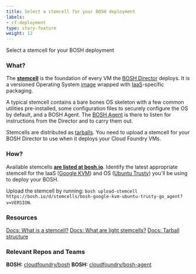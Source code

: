 ```yaml
---
title: Select a stemcell for your BOSH deployment
labels:
- cf-deployment
type: story-feature
weight: 12
---
```


Select a stemcell for your BOSH deployment
### What?
The **[stemcell](http://bosh.cloudfoundry.org/docs/stemcell.html)** is the foundation of every VM the [BOSH Director](https://bosh.io/docs/bosh-components.html#director) deploys. It is a versioned Operating System [image](https://docs.docker.com/engine/userguide/storagedriver/imagesandcontainers/#images-and-layers) wrapped with [IaaS](https://en.wikipedia.org/wiki/Cloud_computing#Infrastructure_as_a_service_.28IaaS.29)-specific packaging.

A typical stemcell contains a bare bones OS skeleton with a few common utilities pre-installed, some configuration files to securely configure the OS by default, and a BOSH Agent. The [BOSH Agent](https://bosh.io/docs/bosh-components.html#agent) is there to listen for instructions from the Director and to carry them out.

Stemcells are distributed as [tarballs](https://bosh.io/docs/build-stemcell.html#tarball-structure). You need to upload a stemcell for your BOSH Director to use when it deploys your Cloud Foundry VMs.

### How?
Available stemcells **[are listed at bosh.io](http://bosh.io/)**. Identify the latest appropriate stemcell for the IaaS  ([Google KVM](https://en.wikipedia.org/wiki/Google_Compute_Engine#Machine_Types)) and OS ([Ubuntu Trusty](https://en.wikipedia.org/wiki/Ubuntu_version_history#Ubuntu_14.04_LTS_.28Trusty_Tahr.29)) you'll be using to deploy your BOSH.

Upload the stemcell by running:
`bosh upload-stemcell https://bosh.io/d/stemcells/bosh-google-kvm-ubuntu-trusty-go_agent?v=VERSION`.

### Resources
[Docs: What is a stemcell?](http://bosh.cloudfoundry.org/docs/stemcell.html)
[Docs: What are light stemcells?](https://bosh.io/docs/build-stemcell.html#light-stemcells)
[Docs: Tarball structure](https://bosh.io/docs/build-stemcell.html#tarball-structure)

### Relevant Repos and Teams
**BOSH:** [cloudfoundry/bosh](https://github.com/cloudfoundry/bosh)
**BOSH:** [cloudfoundry/bosh-agent](https://github.com/cloudfoundry/bosh-agent)